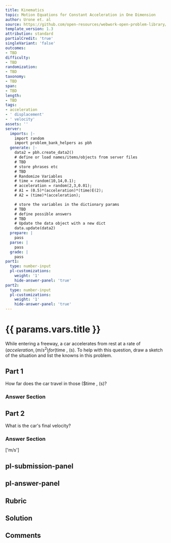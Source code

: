 ```yaml
---
title: Kinematics
topic: Motion Equations for Constant Acceleration in One Dimension
author: Urone et. al
source: https://github.com/open-resources/webwork-open-problem-library/tree/master/Contrib/BrockPhysics/College_Physics_Urone/2.Kinematics/NU_U17-2-05-005.pg
template_version: 1.3
attribution: standard
partialCredit: 'true'
singleVariant: 'false'
outcomes:
- TBD
difficulty:
- TBD
randomization:
- TBD
taxonomy:
- TBD
span:
- TBD
length:
- TBD
tags:
- acceleration
- ' displacement'
- ' velocity'
assets: ''
server:
  imports: |-
    import random
    import problem_bank_helpers as pbh
  generate: |-
    data2 = pbh.create_data2()
    # define or load names/items/objects from server files
    # TBD
    # store phrases etc
    # TBD
    # Randomize Variables
    # time = random(10,14,0.1);
    # acceleration = random(2,3,0.01);
    # A1 = (0.5)*(acceleration)*(time)E(2);
    # A2 = (time)*(acceleration);

    # store the variables in the dictionary params
    # TBD
    # define possible answers
    # TBD
    # Update the data object with a new dict
    data.update(data2)
  prepare: |
    pass
  parse: |
    pass
  grade: |
    pass
part1:
  type: number-input
  pl-customizations:
    weight: '1'
    hide-answer-panel: 'true'
part2:
  type: number-input
  pl-customizations:
    weight: '1'
    hide-answer-panel: 'true'
---
```


# {{ params.vars.title }} 


While entering a freeway, a car accelerates from rest at a rate of ($acceleration, (m/s^2) for ($time , (s). To help with this question, draw a sketch of the situation and list the knowns in this problem.

## Part 1 
How far does the car travel in those ($time , (s)? 


 ### Answer Section

## Part 2 
What is the car's final velocity? 


 ### Answer Section
['m/s']

## pl-submission-panel 


## pl-answer-panel 


## Rubric 


## Solution 


## Comments 


